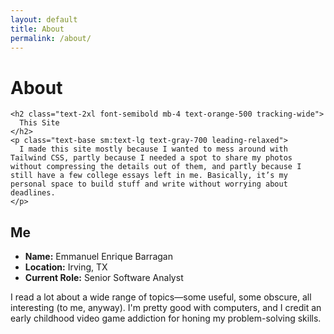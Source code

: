 ```yaml
---
layout: default
title: About
permalink: /about/
---
```


<div class="flex flex-col gap-6 mx-4">
  
  <!-- Site Card -->
  <div class="max-w-2xl mx-auto px-6 py-8 bg-white rounded-2xl shadow-md ring-1 ring-gray-100 border-l-4 border-orange-500">
    <h1 class="text-3xl font-bold mb-6 text-orange-600 tracking-tight border-b-2 border-orange-200 pb-2">
      About
    </h1>

    <h2 class="text-2xl font-semibold mb-4 text-orange-500 tracking-wide">
      This Site
    </h2>
    <p class="text-base sm:text-lg text-gray-700 leading-relaxed">
      I made this site mostly because I wanted to mess around with Tailwind CSS, partly because I needed a spot to share my photos without compressing the details out of them, and partly because I still have a few college essays left in me. Basically, it’s my personal space to build stuff and write without worrying about deadlines.
    </p>
  </div>
  
  <!-- Me Card -->
  <div class="max-w-2xl mx-auto px-6 py-8 bg-white rounded-2xl shadow-md ring-1 ring-gray-100 border-l-4 border-blue-500">
    <h2 class="text-2xl font-semibold mb-4 text-blue-600 tracking-wide border-b-2 border-blue-200 pb-2">
      Me
    </h2>
    <ul class="list-disc list-inside space-y-2 mb-6 text-base sm:text-lg text-gray-700">
      <li><strong>Name:</strong> Emmanuel Enrique Barragan</li>
      <li><strong>Location:</strong> Irving, TX</li>
      <li><strong>Current Role:</strong> Senior Software Analyst</li>
    </ul>
    <p class="text-base sm:text-lg text-gray-700 leading-relaxed">
      I read a lot about a wide range of topics—some useful, some obscure, all interesting (to me, anyway). I'm pretty good with computers, and I credit an early childhood video game addiction for honing my problem-solving skills.
    </p>
  </div>

</div>